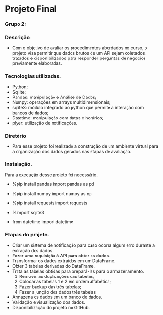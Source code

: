 # Projeto Final 
### Grupo 2:
### Descrição 
- Com o objetivo de avaliar os procedimentos abordados no curso, o projeto visa permitir que dados brutos de um API sejam coletados, tratados e disponibilizados para responder perguntas de negocios previamente elaboradas.
### Tecnologias utilizadas.
- Python;
- Sqllite;
- Pandas: manipulação e Análise de Dados;
- Numpy: operações em arrays multidimensionais;
- sqlite3: módulo integrado ao python que permite a interação com bancos de dados;
- Datatime: manipulação com datas e horários;
- plyer: utilização de notificações.
### Diretório
- Para esse projeto foi realizado a construção de um ambiente virtual para a organização dos dados gerados nas etapas de avaliação.
### Instalação.
 Para a execução desse projeto foi necessário. 
 - %pip install pandas
   import pandas as pd
 - %pip install numpy
  import numpy as np

 - %pip install requests
  import requests

 - %import sqlite3
 - from datetime import datetime
 ### Etapas do projeto.
- Criar um sistema de notificação para caso ocorra algum erro durante a extração dos dados.
- Fazer uma requisição à API para obter os dados.
- Transformar os dados extraídos em um DataFrame.
- Obter 3 tabelas derivadas do DataFrame.
- Trata as tabelas obtidas para prepará-las para o armazenamento.
  1. Remover as duplicações das tabelas;
  2. Colocar as tabelas 1 e 2 em ordem alfabética;
  3. Fazer backup das três tabelas;
  4. Fazer a junção dos dados três tabelas
- Armazena os dados em um banco de dados.
- Validação e visualização dos dados.
- Disponibilização do projeto no GitHub.
  
